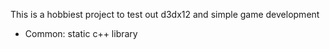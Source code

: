   This is a hobbiest project to test out d3dx12 and simple game development

  - Common: static c++ library 
